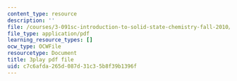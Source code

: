 ```yaml
---
content_type: resource
description: ''
file: /courses/3-091sc-introduction-to-solid-state-chemistry-fall-2010/c7c6afda265d087d31c35b8f39b1396f_dbSKZx9sfsg.pdf
file_type: application/pdf
learning_resource_types: []
ocw_type: OCWFile
resourcetype: Document
title: 3play pdf file
uid: c7c6afda-265d-087d-31c3-5b8f39b1396f
---
```

